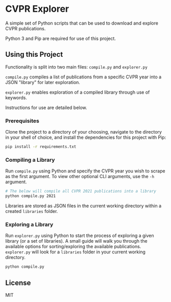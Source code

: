 # CVPR Explorer

A simple set of Python scripts that can be used to download and explore CVPR publications.

Python 3 and Pip are required for use of this project.

## Using this Project

Functionality is split into two main files: `compile.py` and `explorer.py`

`compile.py` compiles a list of publications from a specific CVPR year into a JSON "library" for later exploration.

`explorer.py` enables exploration of a compiled library through use of keywords.

Instructions for use are detailed below.

### Prerequisites

Clone the project to a directory of your choosing, navigate to the directory in your shell of choice, and install the dependencies for this project with Pip:

```bash
pip install -r requirements.txt
```

### Compiling a Library

Run `compile.py` using Python and specify the CVPR year you wish to scrape as the first argument. To view other optional CLI arguments, use the `-h` argument.

```bash
# The below will compile all CVPR 2021 publications into a library
python compile.py 2021
```

Libraries are stored as JSON files in the current working directory within a created `libraries` folder.

### Exploring a Library

Run `explorer.py` using Python to start the process of exploring a given library (or a set of libraries). A small guide will walk you through the available options for sorting/exploring the available publications. `explorer.py` will look for a `libraries` folder in your current working directory.

```bash
python compile.py
```

## License

MIT
